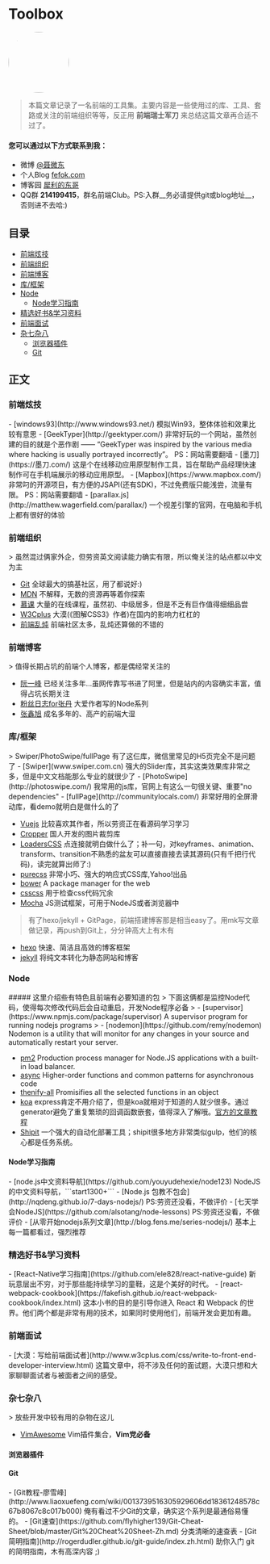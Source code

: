 # Toolbox

<img src="http://www.fefork.com/images/me.jpg" width="120" height="120" style="border-radius: 60px;" />

> 本篇文章记录了一名前端的工具集。主要内容是一些使用过的库、工具、套路或关注的前端组织等等，反正用 **前端瑞士军刀** 来总结这篇文章再合适不过了。

#### 您可以通过以下方式联系到我：
- 微博 [@聂微东](http://weibo.com/darrencode "Darren 聂微东")
- 个人Blog [fefok.com](http://www.fefork.com/ "一枚Web技术领域的手艺人")
- 博客园 [犀利的东哥](http://www.cnblogs.com/Darren_code/ "关注前端技术")
- QQ群 **214199415**，群名前端Club。PS:入群__务必请提供git或blog地址__，否则进不去哈:)

## 目录
- [前端炫技](#101)
- [前端组织](#201)
- [前端博客](#801)
- [库/框架](#301)
- [Node](#401)
  - [Node学习指南](#402)
- [精选好书&学习资料](#501)
- [前端面试](#601)
- [杂七杂八](#701)
  - [浏览器插件](#702)
  - [Git](#703)

## 正文

<h3 id="101">前端炫技</h3>
- [windows93](http://www.windows93.net/) 模拟Win93，整体体验和效果比较有意思
- [GeekTyper](http://geektyper.com/) 非常好玩的一个网站，虽然创建的目的就是个恶作剧 —— “GeekTyper was inspired by the various media where hacking is usually portrayed incorrectly”。 PS：网站需要翻墙
- [墨刀](https://墨刀.com/) 这是个在线移动应用原型制作工具，旨在帮助产品经理快速制作可在手机端展示的移动应用原型。
- [Mapbox](https://www.mapbox.com/) 非常叼的开源项目，有方便的JSAPI(还有SDK)，不过免费版只能浅尝，流量有限。 PS：网站需要翻墙
- [parallax.js](http://matthew.wagerfield.com/parallax/) 一个视差引擎的官网，在电脑和手机上都有很好的体验

<h3 id="201">前端组织</h3>
> 虽然混过俩家外企，但劳资英文阅读能力确实有限，所以俺关注的站点都以中文为主

- [Git](https://github.com) 全球最大的搞基社区，用了都说好:)
- [MDN](https://developer.mozilla.org/zh-CN/) 不解释，无数的资源再等着你探索
- [慕课](http://www.imooc.com/) 大量的在线课程，虽然初、中级居多，但是不乏有巨作值得细细品尝
- [W3Cplus](http://www.w3cplus.com/) 大漠(《图解CSS3》作者)在国内的影响力杠杠的
- [前端乱炖](www.html-js.com) 前端社区太多，乱炖还算做的不错的

<h3 id="801">前端博客</h3>
> 值得长期占坑的前端个人博客，都是偶经常关注的

- [阮一峰](http://javascript.ruanyifeng.com/) 已经关注多年...虽网传靠写书进了阿里，但是站内的内容确实丰富，值得占坑长期关注
- [粉丝日志for张丹](http://blog.fens.me/) 大爱作者写的Node系列
- [张鑫旭](www.zhangxinxu.com/wordpress/) 成名多年的、高产的前端大湿

<h3 id="301">库/框架</h3>
> Swiper/PhotoSwipe/fullPage 有了这仨库，微信里常见的H5页完全不是问题了
- [Swiper](www.swiper.com.cn) 强大的Slider库，其实这类效果库非常之多，但是中文文档能那么专业的就很少了
- [PhotoSwipe](http://photoswipe.com/) 我常用的js库，官网上有这么一句很关键、重要"no dependencies"
- [fullPage](http://communitylocals.com/) 非常好用的全屏滑动库，看demo就明白是做什么的了

- [Vuejs](http://cn.vuejs.org) 比较喜欢其作者，所以劳资正在看源码学习学习
- [Cropper](http://fengyuanchen.github.io/cropper/) 国人开发的图片裁剪库
- [LoadersCSS](https://connoratherton.com/loaders) 点连接就明白做什么了；补一句，对keyframes、animation、transform、transition不熟悉的盆友可以直接直接去读其源码(只有千把行代码)，读完就算出师了:)
- [purecss](http://purecss.io/) 非常小巧、强大的响应式CSS库,Yahoo!出品
- [bower](http://bower.io/) A package manager for the web
- [csscss](https://github.com/zmoazeni/csscss) 用于检查css代码冗余
- [Mocha](https://github.com/mochajs/mocha) JS测试框架，可用于NodeJS或者浏览器中

> 有了hexo/jekyll + GitPage，前端搭建博客那是相当easy了。用mk写文章做记录，再push到Git上，分分钟高大上有木有
- [hexo](https://hexo.io/zh-cn/) 快速、简洁且高效的博客框架
- [jekyll](http://jekyll.bootcss.com/) 将纯文本转化为静态网站和博客

<h3 id="401">Node</h3>
##### 这里介绍些有特色且前端有必要知道的包
> 下面这俩都是监控Node代码，使得每次修改代码后会自动重启，开发Node程序必备
> - [supervisor](https://www.npmjs.com/package/supervisor) A supervisor program for running nodejs programs
> - [nodemon](https://github.com/remy/nodemon) Nodemon is a utility that will monitor for any changes in your source and automatically restart your server.


- [pm2](https://www.npmjs.com/package/pm2) Production process manager for Node.JS applications with a built-in load balancer.
- [async](https://www.npmjs.com/package/async) Higher-order functions and common patterns for asynchronous code
- [thenify-all](https://www.npmjs.com/package/thenify-all) Promisifies all the selected functions in an object
- [koa](http://koajs.com/) express肯定不用介绍了，但是koa就相对于知道的人就少很多。通过generator避免了重复繁琐的回调函数嵌套，值得深入了解哦。[官方的文章教程](https://github.com/turingou/koa-guide)
- [Shipit](https://github.com/shipitjs/shipit) 一个强大的自动化部署工具；shipit很多地方非常类似gulp，他们的核心都是任务系统。

<h4 id="402">Node学习指南</h4>
- [node.js中文资料导航](https://github.com/youyudehexie/node123) NodeJS的中文资料导航，```start1300+```
- [Node.js 包教不包会](http://nqdeng.github.io/7-days-nodejs/) PS:劳资还没看，不做评价
- [七天学会NodeJS](https://github.com/alsotang/node-lessons) PS:劳资还没看，不做评价
- [从零开始nodejs系列文章](http://blog.fens.me/series-nodejs/) 基本上每一篇都看过，强烈推荐

<h3 id="501">精选好书&学习资料</h3>
- [React-Native学习指南](https://github.com/ele828/react-native-guide) 新玩意层出不穷，对于那些能持续学习的童鞋，这是个美好的时代。
- [react-webpack-cookbook](https://fakefish.github.io/react-webpack-cookbook/index.html) 这本小书的目的是引导你进入 React 和 Webpack 的世界。他们两个都是非常有用的技术，如果同时使用他们，前端开发会更加有趣。

<h3>前端面试</h3>
- [大漠：写给前端面试者](http://www.w3cplus.com/css/write-to-front-end-developer-interview.html) 这篇文章中，将不涉及任何的面试题，大漠只想和大家聊聊面试者与被面者之间的感受。

<h3 id="701">杂七杂八</h3>
> 放些开发中较有用的杂物在这儿

- [VimAwesome](http://vimawesome.com/) Vim插件集合，__Vim党必备__

<h4 id="702">浏览器插件</h4>


<h4 id="703">Git</h4>
- [Git教程-廖雪峰](http://www.liaoxuefeng.com/wiki/0013739516305929606dd18361248578c67b8067c8c017b000) 俺有看过不少Git的文章，确实这个系列是最通俗易懂的。
- [Git速查](https://github.com/flyhigher139/Git-Cheat-Sheet/blob/master/Git%20Cheat%20Sheet-Zh.md) 分类清晰的速查表
- [Git简明指南](http://rogerdudler.github.io/git-guide/index.zh.html) 助你入门 git 的简明指南，木有高深内容 ;)
